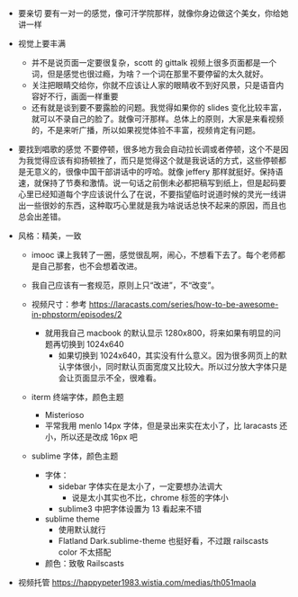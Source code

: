 - 要亲切
  要有一对一的感觉，像可汗学院那样，就像你身边做这个美女，你给她讲一样

- 视觉上要丰满
  - 并不是说页面一定要很复杂，scott 的 gittalk 视频上很多页面都是一个词，但是感觉也很过瘾，为啥？一个词在那里不要停留的太久就好。
  - 关注把眼睛交给你，你就不应该让人家的眼睛收不到好风景，只是语音内容好不行，画面一样重要
  - 还有就是谈到要不要露脸的问题。我觉得如果你的 slides 变化比较丰富，就可以不录自己的脸了。就像可汗那样。总体上的原则，大家是来看视频的，不是来听广播，所以如果视觉体验不丰富，视频肯定有问题。

- 要找到唱歌的感觉
  不要停顿，很多地方我会自动拉长调或者停顿，这个不是因为我觉得应该有抑扬顿挫了，而只是觉得这个就是我说话的方式，这些停顿都是无意义的，很像中国干部讲话中的哼哈。就像 jeffery 那样就挺好。保持语速，就保持了节奏和激情。说一句话之前倒未必都把稿写到纸上，但是起码要心里已经知道每个字应该说什么了在说，不要指望临时说道时候的灵光一线讲出一些很妙的东西，这种取巧心里就是我为啥说话总快不起来的原因，而且也总会出差错。

- 风格：精美，一致
  - imooc 课上我转了一圈，感觉很乱啊，闹心，不想看下去了。每个老师都是自己那套，也不会想着改进。
  - 我自己应该有一套规范，原则上只“改进”，不“改变”。
  - 视频尺寸：参考
    <https://laracasts.com/series/how-to-be-awesome-in-phpstorm/episodes/2>
    - 就用我自己 macbook 的默认显示 1280x800，将来如果有明显的问题再切换到 1024x640
      - 如果切换到
        1024x640，其实没有什么意义。因为很多网页上的默认字体很小，同时默认页面宽度又比较大。所以过分放大字体只是会让页面显示不全，很难看。

  - iterm 终端字体，颜色主题
    - Misterioso
    - 平常我用 menlo 14px 字体，但是录出来实在太小了，比 laracasts
      还小，所以还是改成 16px 吧
  - sublime 字体，颜色主题
    - 字体：
      - sidebar 字体实在是太小了，一定要想办法调大
        - 说是太小其实也不比，chrome 标签的字体小
      - sublime3 中把字体设置为 13 看起来不错
    - sublime theme
      - 使用默认就行
      - Flatland Dark.sublime-theme 也挺好看，不过跟 railscasts color 不太搭配
    - 颜色：致敬 Railscasts
- 视频托管
  https://happypeter1983.wistia.com/medias/th051maola
